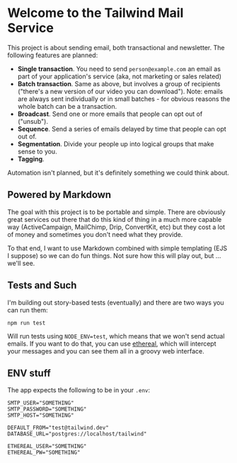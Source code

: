 # Welcome to the Tailwind Mail Service

This project is about sending email, both transactional and newsletter. The following features are planned:

 - **Single transaction**. You need to send `person@example.com` an email as part of your application's service (aka, not marketing or sales related)
 - **Batch transaction**. Same as above, but involves a group of recipients ("there's a new version of our video you can download"). Note: emails are always sent individually or in small batches - for obvious reasons the whole batch can be a transaction.
 - **Broadcast**. Send one or more emails that people can opt out of ("unsub").
 - **Sequence**. Send a series of emails delayed by time that people can opt out of.
 - **Segmentation**. Divide your people up into logical groups that make sense to you.
 - **Tagging**.

Automation isn't planned, but it's definitely something we could think about.

## Powered by Markdown

The goal with this project is to be portable and simple. There are obviously great services out there that do this kind of thing in a much more capable way (ActiveCampaign, MailChimp, Drip, ConvertKit, etc) but they cost a lot of money and sometimes you don't need what they provide.

To that end, I want to use Markdown combined with simple templating (EJS I suppose) so we can do fun things. Not sure how this will play out, but ... we'll see.


## Tests and Such

I'm building out story-based tests (eventually) and there are two ways you can run them:

```
npm run test
```

Will run tests using `NODE_ENV=test`, which means that we won't send actual emails. If you want to do that, you can use [ethereal](https://ethereal.email/), which will intercept your messages and you can see them all in a groovy web interface.

## ENV stuff

The app expects the following to be in your `.env`:

```
SMTP_USER="SOMETHING"
SMTP_PASSWORD="SOMETHING"
SMTP_HOST="SOMETHING"

DEFAULT_FROM="test@tailwind.dev"
DATABASE_URL="postgres://localhost/tailwind"

ETHEREAL_USER="SOMETHING"
ETHEREAL_PW="SOMETHING"
```

